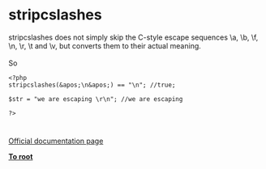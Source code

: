 # stripcslashes



stripcslashes does not simply skip the C-style escape sequences \a, \b, \f, \n, \r, \t and \v, but converts them to their actual meaning. <br><br>So<br>

```
<?php
stripcslashes(&apos;\n&apos;) == "\n"; //true;

$str = "we are escaping \r\n"; //we are escaping

?>
```
  

#

[Official documentation page](https://www.php.net/manual/en/function.stripcslashes.php)

**[To root](/README.md)**